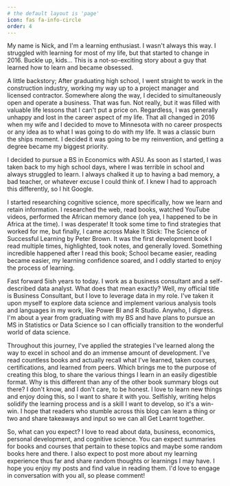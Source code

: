 ```yaml
---
# the default layout is 'page'
icon: fas fa-info-circle
order: 4
---
```



My name is Nick, and I'm a learning enthusiast. I wasn't always this way. I struggled with learning for most of my life, but that started to change in 2016. Buckle up, kids... This is a not-so-exciting story about a guy that learned how to learn and became obsessed.

A little backstory; After graduating high school, I went straight to work in the construction industry, working my way up to a project manager and licensed 
contractor. Somewhere along the way, I decided to simultaneously open and operate a business. That was fun. Not really, but it was filled with valuable 
life lessons that I can't put a price on. Regardless, I was generally unhappy and lost in the career aspect of my life. That all changed in 2016 when my 
wife and I decided to move to Minnesota with no career prospects or any idea as to what I was going to do with my life. It was a classic burn the ships 
moment. I decided it was going to be my reinvention, and getting a degree became my biggest priority.

I decided to pursue a BS in Economics with ASU. As soon as I started, I was taken back to my high school days, where I was terrible in school and always 
struggled to learn. I always chalked it up to having a bad memory, a bad teacher, or whatever excuse I could think of. I knew I had to approach this 
differently, so I hit Google.

I started researching cognitive science, more specifically, how we learn and retain information. I researched the web, read books, watched YouTube videos, 
performed the African memory dance (oh yea, I happened to be in Africa at the time). I was desperate! It took some time to find strategies that worked for 
me, but finally, I came across Make It Stick: The Science of Successful Learning by Peter Brown. It was the first development book I read multiple times, 
highlighted, took notes, and generally loved. Something incredible happened after I read this book; School became easier, reading became easier, my 
learning confidence soared, and I oddly started to enjoy the process of learning.

Fast forward 5ish years to today. I work as a business consultant and a self-described data analyst. What does that mean exactly? Well, my official title 
is Business Consultant, but I love to leverage data in my role. I've taken it upon myself to explore data science and implement various analysis tools and 
languages in my work, like Power BI and R Studio. Anywho, I digress. I'm about a year from graduating with my BS and have plans to pursue an MS in 
Statistics or Data Science so I can officially transition to the wonderful world of data science.

Throughout this journey, I've applied the strategies I've learned along the way to excel in school and do an immense amount of development. I've read 
countless books and actually recall what I've learned, taken courses, certifications, and learned from peers. Which brings me to the purpose of creating 
this blog, to share the various things I learn in an easily digestible format. Why is this different than any of the other book summary blogs out there? I 
don't know, and I don't care, to be honest. I love to learn new things and enjoy doing this, so I want to share it with you. Selfishly, writing helps 
solidify the learning process and is a skill I want to develop, so it's a win-win. I hope that readers who stumble across this blog can learn a thing or 
two and share takeaways and input so we can all Get Learnt together.

So, what can you expect? I love to read about data, business, economics, personal development, and cognitive science. You can expect summaries for books 
and courses that pertain to these topics and maybe some random books here and there. I also expect to post more about my learning experience thus far and 
share random thoughts or learnings I may have. I hope you enjoy my posts and find value in reading them. I'd love to engage in conversation with you all, 
so please comment!
